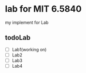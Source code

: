 # lab for MIT 6.5840

my implement for Lab

## todoLab
- [ ] Lab1(working on)
- [ ] Lab2
- [ ] Lab3
- [ ] Lab4